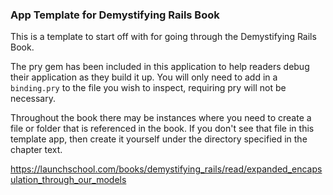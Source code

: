 ### App Template for Demystifying Rails Book

This is a template to start off with for going through the Demystifying Rails
Book.

The pry gem has been included in this application to help readers debug their
application as they build it up.  You will only need to add in a `binding.pry`
to the file you wish to inspect, requiring pry will not be necessary.

Throughout the book there may be instances where you need to create a file or folder
that is referenced in the book.  If you don't see that file in this template app, then
create it yourself under the directory specified in the chapter text.

https://launchschool.com/books/demystifying_rails/read/expanded_encapsulation_through_our_models
